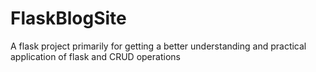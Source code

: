 # FlaskBlogSite
A flask project primarily for getting a better understanding and practical application of flask and CRUD operations
